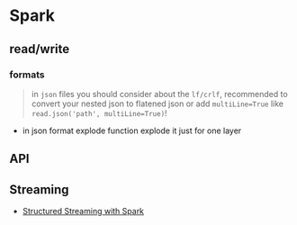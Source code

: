 # Spark

## read/write

### formats

> in `json` files you should consider about the `lf/crlf`, recommended to convert your nested json to flatened json or add `multiLine=True` like `read.json('path', multiLine=True)`!

- in json format explode function explode it just for one layer

## API

## Streaming

- [Structured Streaming with Spark](https://spark.apache.org/docs/latest/structured-streaming-programming-guide.html)
